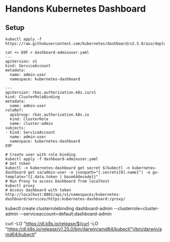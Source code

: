 # Handons Kubernetes Dashboard

## Setup

```
kubectl apply -f https://raw.githubusercontent.com/kubernetes/dashboard/v2.5.0/aio/deploy/recommended.yaml

cat << EOF > dashboard-adminuser.yaml
---
apiVersion: v1
kind: ServiceAccount
metadata:
  name: admin-user
  namespace: kubernetes-dashboard

---
apiVersion: rbac.authorization.k8s.io/v1
kind: ClusterRoleBinding
metadata:
  name: admin-user
roleRef:
  apiGroup: rbac.authorization.k8s.io
  kind: ClusterRole
  name: cluster-admin
subjects:
- kind: ServiceAccount
  name: admin-user
  namespace: kubernetes-dashboard
EOF

# Create user with role binding
kubectl apply -f dashboard-adminuser.yaml
# Get token
kubectl -n kubernetes-dashboard get secret $(kubectl -n kubernetes-dashboard get sa/admin-user -o jsonpath="{.secrets[0].name}") -o go-template="{{.data.token | base64decode}}"
# Run Proxy to access Dashboard from localhost
kubectl proxy
# Access dashboard with token
http://localhost:8001/api/v1/namespaces/kubernetes-dashboard/services/https:kubernetes-dashboard:/proxy/
```

kubectl create clusterrolebinding dashboard-admin --clusterrole=cluster-admin --serviceaccount=default;dashboard-admin


curl -LO "https://dl.k8s.io/release/$(curl -LO "https://dl.k8s.io/release/v1.25.0/bin/darwin/amd64/kubectl")/bin/darwin/amd64/kubectl"